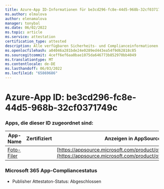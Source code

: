 ```yaml
---
title: Azure-App ID-Informationen für be3cd296-fc8e-44d5-968b-32cf0371749c
ms.author: elmalova
author: elenamalova
manager: tonybal
ms.date: 06/02/2022
ms.topic: article
ms.service: attestation
certification_type: attested
description: Alle verfügbaren Sicherheits- und Complianceinformationen für be3cd296-fc8e-44d5-968b-32cf0371749c.
ms.openlocfilehash: a04046a281bde24e0289ed443ea54f9d62818c85
ms.sourcegitcommit: 4ceff6ef6aa0bae1075da646773b852970bb4049
ms.translationtype: MT
ms.contentlocale: de-DE
ms.lasthandoff: 06/03/2022
ms.locfileid: "65869686"
---
```

# <a name="azure-app-id-be3cd296-fc8e-44d5-968b-32cf0371749c"></a>Azure-App ID: be3cd296-fc8e-44d5-968b-32cf0371749c


### <a name="apps-associated-with-this-id"></a>Apps, die dieser ID zugeordnet sind:
| **App-Name** | **Zertifiziert** | **Anzeigen in AppSource** |
|--------------|---------------|-----------------------|
| [Foto-Filer](../forward/WA200003881.md) |  | [https://appsource.microsoft.com/product/office/WA200003881](https://appsource.microsoft.com/product/office/WA200003881) |

### <a name="microsoft-365-app-compliance-status"></a>Microsoft 365 App-Compliancestatus
- Publisher Attestaton-Status: Abgeschlossen
